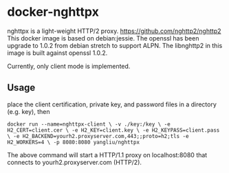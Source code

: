 # docker-nghttpx
nghttpx is a light-weight HTTP/2 proxy. https://github.com/nghttp2/nghttp2
This docker image is based on debian:jessie.
The openssl has been upgrade to 1.0.2 from debian stretch to support ALPN.
The libnghttp2 in this image is built against openssl 1.0.2.

Currently, only client mode is implemented.

## Usage
place the client certification, private key, and password files in a directory (e.g. key), then

`docker run --name=nghttpx-client \
            -v ./key:/key \
            -e H2_CERT=client.cer \
            -e H2_KEY=client.key \
            -e H2_KEYPASS=client.pass \
            -e H2_BACKEND=yourh2.proxyserver.com,443;;proto=h2;tls
            -e H2_WORKERS=4 \
            -p 8080:8080
            yangliu/nghttpx`

The above command will start a HTTP/1.1 proxy on localhost:8080 that connects to yourh2.proxyserver.com (HTTP/2).
